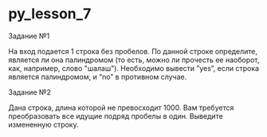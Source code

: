# py_lesson_7
 
Задание №1

На вход подается 1 строка без пробелов. По данной строке определите, является ли она палиндромом (то есть, можно ли прочесть ее наоборот, как, например, слово "шалаш"). Необходимо вывести ”yes”, если строка является палиндромом, и “no” в противном случае.

Задание №2

Дана строка, длина которой не превосходит 1000. Вам требуется преобразовать все идущие подряд пробелы в один. Выведите измененную строку.